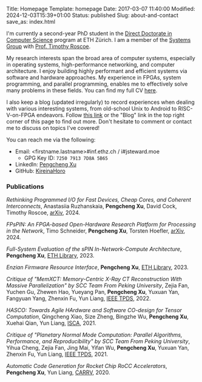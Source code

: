 Title: Homepage
Template: homepage
Date: 2017-03-07 11:40:00
Modified: 2024-12-03T15:39+01:00
Status: published
Slug: about-and-contact
save_as: index.html

I'm currently a second-year PhD student in the [Direct Doctorate in Computer Science](https://inf.ethz.ch/doctorate/direct-doctorate-computer-science.html) program at ETH Zürich.  I am a member of the [Systems Group](https://systems.ethz.ch) with [Prof. Timothy Roscoe](https://people.inf.ethz.ch/troscoe/).

My research interests span the broad area of computer systems, especially in operating systems, high-performance networking, and computer architecture.  I enjoy building highly performant and efficient systems via software and hardware approaches.  My experience in FPGAs, system programming, and parallel programming, enables me to effectively solve many problems in these fields.  You can find my full CV [here](/images/cv.pdf).

I also keep a blog (updated irregularly) to record experiences when dealing with various interesting systems, from old-school Unix to Android to RISC-V-on-FPGA endeavors.  Follow [this link](/blog_index.html) or the "Blog" link in the top right corner of this page to find out more.  Don't hesitate to comment or contact me to discuss on topics I've covered!

You can reach me via the following:

 - Email: <firstname.lastname\>#inf.ethz.ch / i#jsteward.moe
    - GPG Key ID: `7250 7913 7D8A 5B65`
 - LinkedIn: [Pengcheng Xu](https://www.linkedin.com/in/pengcheng-xu-6a241a9a/)
 - GitHub: [KireinaHoro](https://github.com/KireinaHoro)

### Publications

_Rethinking Programmed I/O for Fast Devices, Cheap Cores, and Coherent Interconnects_, Anastasiia Ruzhanskaia, **Pengcheng Xu**, David Cock, Timothy Roscoe, [arXiv](https://arxiv.org/abs/2409.08141), 2024.

_FPsPIN: An FPGA-based Open-Hardware Research Platform for Processing in the Network_, Timo Schneider, **Pengcheng Xu**, Torsten Hoefler, [arXiv](https://arxiv.org/abs/2405.16378), 2024.

_Full-System Evaluation of the sPIN In-Network-Compute Architecture_, **Pengcheng Xu**, [ETH Library](https://www.research-collection.ethz.ch/handle/20.500.11850/637676), 2023.

_Enzian Firmware Resource Interface_, **Pengcheng Xu**, [ETH Library](https://www.research-collection.ethz.ch/handle/20.500.11850/603460), 2023.

_Critique of "MemXCT: Memory-Centric X-Ray CT Reconstruction With Massive Parallelization" by SCC Team From Peking University_, Zejia Fan, Yuchen Gu, Zhewen Hao, Yueyang Pan, **Pengcheng Xu**, Yuxuan Yan, Fangyuan Yang, Zhenxin Fu, Yun Liang, [IEEE TPDS](https://ieeexplore.ieee.org/document/9464698), 2022.

_HASCO: Towards Agile HArdware and Software CO-design for Tensor Computation_, Qingcheng Xiao, Size Zheng, Bingzhe Wu, **Pengcheng Xu**, Xuehai Qian, Yun Liang, [ISCA](https://dl.acm.org/doi/10.1109/ISCA52012.2021.00086), 2021.

_Critique of "Planetary Normal Mode Computation: Parallel Algorithms, Performance, and Reproducibility" by SCC Team From Peking University_, Yihua Cheng, Zejia Fan, Jing Mai, Yifan Wu, **Pengcheng Xu**, Yuxuan Yan, Zhenxin Fu, Yun Liang, [IEEE TPDS](https://ieeexplore.ieee.org/document/9314073), 2021.

_Automatic Code Generation for Rocket Chip RoCC Accelerators_, **Pengcheng Xu**, Yun Liang, [CARRV](https://carrv.github.io/2020/papers/CARRV2020_paper_3_Xu.pdf), 2020.
